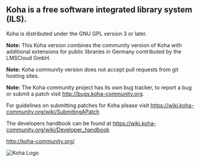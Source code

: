 
## Koha is a free software integrated library system (ILS).

Koha is distributed under the GNU GPL version 3 or later.

**Note:** This Koha version combines the community version of Koha with additional extensions for public libraries in Germany contributed by the LMSCloud GmbH.

**Note:** Koha community version does not accept pull requests from git hosting sites.

**Note:** The Koha community project has its own bug tracker, to report a bug or submit a patch visit http://bugs.koha-community.org.

For guidelines on submitting patches for Koha please visit https://wiki.koha-community.org/wiki/SubmitingAPatch

The developers handbook can be found at https://wiki.koha-community.org/wiki/Developer_handbook

http://koha-community.org/


![Koha Logo](https://wiki.koha-community.org/w/images/KohaILS.png)
